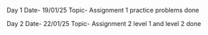 Day 1
Date- 19/01/25
Topic- Assignment 1 practice problems done

Day 2
Date- 22/01/25
Topic- Assignment 2 level 1 and level 2 done



